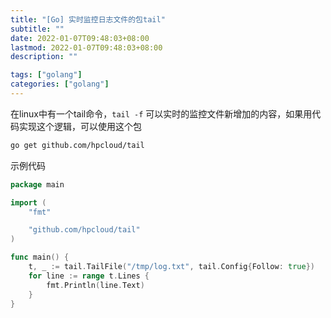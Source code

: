 ```yaml
---
title: "[Go] 实时监控日志文件的包tail"
subtitle: ""
date: 2022-01-07T09:48:03+08:00
lastmod: 2022-01-07T09:48:03+08:00
description: ""

tags: ["golang"]
categories: ["golang"]
---
```


在linux中有一个tail命令，`tail -f` 可以实时的监控文件新增加的内容，如果用代码实现这个逻辑，可以使用这个包
```bash
go get github.com/hpcloud/tail
```

示例代码
```go
package main

import (
    "fmt"

    "github.com/hpcloud/tail"
)

func main() {
    t, _ := tail.TailFile("/tmp/log.txt", tail.Config{Follow: true})
    for line := range t.Lines {
        fmt.Println(line.Text)
    }
}
```
